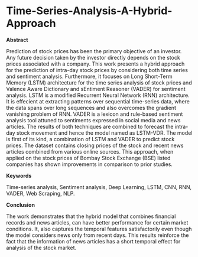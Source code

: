 # Time-Series-Analysis-A-Hybrid-Approach

**Abstract** 

Prediction of stock prices has been the primary objective of
an investor. Any future decision taken by the investor directly depends
on the stock prices associated with a company. This work presents a hybrid
approach for the prediction of intra-day stock prices by considering
both time series and sentiment analysis. Furthermore, it focuses on Long
Short-Term Memory (LSTM) architecture for the time series analysis
of stock prices and Valence Aware Dictionary and sEntiment Reasoner
(VADER) for sentiment analysis. LSTM is a modified Recurrent Neural
Network (RNN) architecture. It is effecient at extracting patterns over sequential
time-series data, where the data spans over long sequences and
also overcomes the gradient vanishing problem of RNN. VADER is a
lexicon and rule-based sentiment analysis tool attuned to sentiments expressed
in social media and news articles. The results of both techniques
are combined to forecast the intra-day stock movement and hence the
model named as LSTM-VDR. The model is first of its kind, a combination
of LSTM and VADER to predict stock prices. The dataset contains
closing prices of the stock and recent news articles combined from various
online sources. This approach, when applied on the stock prices of Bombay
Stock Exchange (BSE) listed companies has shown improvements in
comparison to prior studies.

**Keywords** 

Time-series analysis, Sentiment analysis, Deep Learning,
LSTM, CNN, RNN, VADER, Web Scraping, NLP.

**Conclusion**


The work demonstrates that the hybrid model that combines financial records
and news articles, can have better performance for certain market conditions.
It, also captures the temporal features satisfactorily even though the model considers
news only from recent days. This results reinforce the fact that the information
of news articles has a short temporal effect for analysis of the stock
market.
